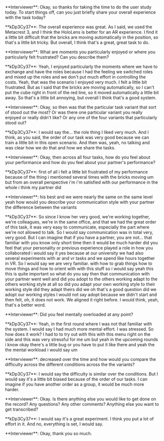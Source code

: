 \*\*Interviewer\*\*: Okay, so thanks for taking the time to do the user study today. To start things off, can you just briefly share your overall experience with the task today?

\*\*kDp3Cy37\*\*: The overall experience was great. As I said, we used the Metacrest 3, and I think the HoloLens is better for an AR experience. I find it a little bit difficult that the bricks are moving automatically in the position, so that's a little bit tricky. But overall, I think that's a great, great task to do.

\*\*Interviewer\*\*: What are moments you particularly enjoyed or where you particularly felt frustrated? Can you describe them?

\*\*kDp3Cy37\*\*: Yeah, I enjoyed particularly the moments where we have to exchange and have the roles because I had the feeling we switched roles and mixed up the roles and we don't put much effort in controlling the costs. Yeah, that was the scenario I enjoyed very much. I felt a little bit frustrated. But as I said that the bricks are moving automatically, so I can't put the cube right in front of the red line, so it moved automatically a little bit away. So that's a little bit annoying, but overall I think that's a good system.

\*\*Interviewer\*\*: Okay, so then was that the particular task variant that sort of stood out the most? Or was there one particular variant you really enjoyed or really didn't like? Or any one of the four variants that particularly stood out?

\*\*kDp3Cy37\*\*: I would say the... the role thing I liked very much. And I think, as you said, the order of our task was very good because we can train a little bit in this open scenario. And then was, yeah, no talking and was clear how we do that and how we share the tasks.

\*\*Interviewer\*\*: Okay, then across all four tasks, how do you feel about your performance and how do you feel about your partner's performance?

\*\*kDp3Cy37\*\*: first of all i felt a little bit frustrated of my performance because of the thing i mentioned several times with the bricks moving um but from an overall perspective i'm i'm satisfied with our performance in the whole i think my partner did

\*\*Interviewer\*\*: his best and we were nearly the same on the same level yeah how would you describe your communication style with your partner the difference between the variants

\*\*kDp3Cy37\*\*: So since I know her very good, we're working together, we're colleagues, we're in the same office, and that we had the great order of this task, it was very easy to communicate, especially the part where we're not allowed to talk. So I would say communication was in total very, very good. But I can imagine that if you have a partner, you are not... that familiar with you know only short time then it would be much harder did you feel that your personality or previous experience played a role in how you collaborated i would say it yes because at our university we had also several experiments with ar and vr tasks and we spend like hours together in VR. So I would say we are very familiar. with how to grab things how to move things and how to orient with with this stuff so i would say yeah this this is quite important so what do you say then that communication with your partner went well and did you adopt to the others working adapt to the others working style at all so did you adapt your own working style to their working style did they adapt theirs did we oh that's a good question did we adopt our working styles I would not say adopt because we didn't start and then felt, oh, it does not work. We aligned it right before. I would think, yeah, that's a better word.

\*\*Interviewer\*\*: Did you feel mentally overloaded at any point?

\*\*kDp3Cy37\*\*: Yeah, in the first round where I was not that familiar with the system. I would say I had much more mental effort. I was stressed. So how does it work? I had to to try out with this with this menu right on the side and this was very stressful for me um but yeah in the upcoming rounds i know okay there's a little bug or you have to put it like there and yeah the the mental workload i would say um

\*\*Interviewer\*\*: decreased over the time and how would you compare the difficulty across the different conditions across the the variants?

\*\*kDp3Cy37\*\*: I would say the difficulty is similar over the conditions. But I would say it's a little bit biased because of the order of our tasks. I can imagine if you have another order as a group, it would be much more harder.

\*\*Interviewer\*\*: Okay. Is there anything else you would like to get done on the record? Any questions? Any other comments? Anything else you want to get transcribed?

\*\*kDp3Cy37\*\*: I would say it's a great experiment. I think you put a lot of effort in it. And no, everything is set, I would say.

\*\*Interviewer\*\*: Okay, thank you so much.

